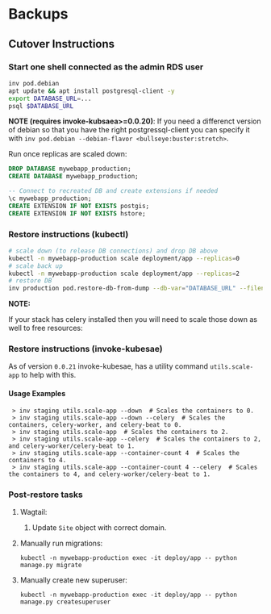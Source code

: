 # Backups


## Cutover Instructions


### Start one shell connected as the admin RDS user

```sh
inv pod.debian
apt update && apt install postgresql-client -y
export DATABASE_URL=...
psql $DATABASE_URL
```
**NOTE (requires invoke-kubsaea>=0.0.20)**: If you need a differenct version of debian so that you have the right postgressql-client you can specify it with `inv pod.debian --debian-flavor <bullseye:buster:stretch>`.

Run once replicas are scaled down:

```sql
DROP DATABASE mywebapp_production;
CREATE DATABASE mywebapp_production;

-- Connect to recreated DB and create extensions if needed
\c mywebapp_production;
CREATE EXTENSION IF NOT EXISTS postgis;
CREATE EXTENSION IF NOT EXISTS hstore;
```

### Restore instructions (kubectl)

```sh
# scale down (to release DB connections) and drop DB above
kubectl -n mywebapp-production scale deployment/app --replicas=0
# scale back up
kubectl -n mywebapp-production scale deployment/app --replicas=2
# restore DB
inv production pod.restore-db-from-dump --db-var="DATABASE_URL" --filename=mywebapp-archive.dump
```

**NOTE:**

If your stack has celery installed then you will need to scale those down as well to free resources:

### Restore instructions (invoke-kubesae)

As of version `0.0.21` invoke-kubesae, has a utility command `utils.scale-app` to help with this.

#### Usage Examples

```shell
 > inv staging utils.scale-app --down  # Scales the containers to 0.
 > inv staging utils.scale-app --down --celery  # Scales the containers, celery-worker, and celery-beat to 0.
 > inv staging utils.scale-app  # Scales the containers to 2.
 > inv staging utils.scale-app --celery  # Scales the containers to 2, and celery-worker/celery-beat to 1.
 > inv staging utils.scale-app --container-count 4  # Scales the containers to 4.
 > inv staging utils.scale-app --container-count 4 --celery  # Scales the containers to 4, and celery-worker/celery-beat to 1.
```

### Post-restore tasks

1. Wagtail:
    1. Update `Site` object with correct domain.
2. Manually run migrations:

    ```shell
    kubectl -n mywebapp-production exec -it deploy/app -- python manage.py migrate
    ```
3. Manually create new superuser:

    ```shell
    kubectl -n mywebapp-production exec -it deploy/app -- python manage.py createsuperuser
    ```
